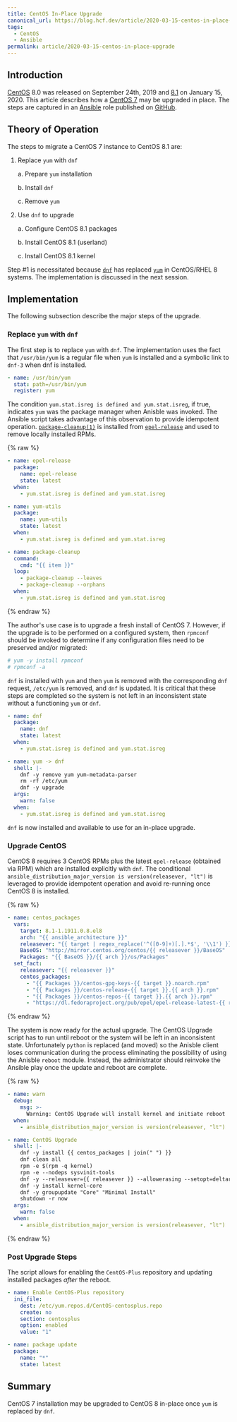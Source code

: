 ```yaml
---
title: CentOS In-Place Upgrade
canonical_url: https://blog.hcf.dev/article/2020-03-15-centos-in-place-upgrade/
tags:
  - CentOS
  - Ansible
permalink: article/2020-03-15-centos-in-place-upgrade
---
```


## Introduction

[CentOS](https://centos.org/) 8.0 was released on September
24th, 2019 and
[8.1](https://wiki.centos.org/Manuals/ReleaseNotes/CentOS8.1911)
on January 15, 2020.  This article describes how a
[CentOS 7](https://wiki.centos.org/Manuals/ReleaseNotes/CentOS7.1908)
may be upgraded in place.  The steps are captured in an
[Ansible](https://www.ansible.com/) role published on
[GitHub](https://github.com/allen-ball/ball-ansible/blob/master/roles/centos/tasks/main.yml).

## Theory of Operation

The steps to migrate a CentOS 7 instance to CentOS 8.1 are:

1. Replace `yum` with `dnf`

    a. Prepare `yum` installation

    b. Install `dnf`

    c. Remove `yum`

2. Use `dnf` to upgrade

    a. Configure CentOS 8.1 packages

    b. Install CentOS 8.1 (userland)

    c. Install CentOS 8.1 kernel

Step #1 is necessitated because
[`dnf`](https://fedoraproject.org/wiki/DNF?rd=Dnf) has
replaced
[`yum`](https://wiki.centos.org/PackageManagement/Yum) in
CentOS/RHEL 8 systems.  The implementation is discussed in the next session.

## Implementation

The following subsection describe the major steps of the upgrade.

### Replace `yum` with `dnf`

The first step is to replace `yum` with `dnf`.  The implementation uses the
fact that `/usr/bin/yum` is a regular file when `yum` is installed and a
symbolic link to `dnf-3` when dnf is installed.

``` yaml
- name: /usr/bin/yum
  stat: path=/usr/bin/yum
  register: yum
```

The condition `yum.stat.isreg is defined and yum.stat.isreg`, if true,
indicates `yum` was the package manager when Anisble was invoked.  The
Ansible script takes advantage of this observation to provide idempotent
operation.
[`package-cleanup(1)`](https://linux.die.net/man/1/package-cleanup)
is installed from
[`epel-release`](https://fedoraproject.org/wiki/EPEL) and
used to remove locally installed RPMs.

{% raw %}
``` yaml
- name: epel-release
  package:
    name: epel-release
    state: latest
  when:
    - yum.stat.isreg is defined and yum.stat.isreg

- name: yum-utils
  package:
    name: yum-utils
    state: latest
  when:
    - yum.stat.isreg is defined and yum.stat.isreg

- name: package-cleanup
  command:
    cmd: "{{ item }}"
  loop:
    - package-cleanup --leaves
    - package-cleanup --orphans
  when:
    - yum.stat.isreg is defined and yum.stat.isreg
```
{% endraw %}

The author's use case is to upgrade a fresh install of CentOS 7.  However,
if the upgrade is to be performed on a configured system, then `rpmconf`
should be invoked to determine if any configuration files need to be
preserved and/or migrated:

``` bash
# yum -y install rpmconf
# rpmconf -a
```

`dnf` is installed with `yum` and then `yum` is removed with the
corresponding `dnf` request, `/etc/yum` is removed, and `dnf` is updated.
It is critical that these steps are completed so the system is not left in
an inconsistent state without a functioning `yum` or `dnf`.

``` yaml
- name: dnf
  package:
    name: dnf
    state: latest
  when:
    - yum.stat.isreg is defined and yum.stat.isreg

- name: yum -> dnf
  shell: |-
    dnf -y remove yum yum-metadata-parser
    rm -rf /etc/yum
    dnf -y upgrade
  args:
    warn: false
  when:
    - yum.stat.isreg is defined and yum.stat.isreg
```

`dnf` is now installed and available to use for an in-place upgrade.

### Upgrade CentOS

CentOS 8 requires 3 CentOS RPMs plus the latest `epel-release` (obtained via
RPM) which are installed explicitly with `dnf`.  The conditional
`ansible_distribution_major_version is version(releasever, "lt")` is
leveraged to provide idempotent operation and avoid re-running once CentOS 8
is installed.

{% raw %}
``` yaml
- name: centos_packages
  vars:
    target: 8.1-1.1911.0.8.el8
    arch: "{{ ansible_architecture }}"
    releasever: "{{ target | regex_replace('^([0-9]+)[.].*$', '\\1') }}"
    BaseOS: "http://mirror.centos.org/centos/{{ releasever }}/BaseOS"
    Packages: "{{ BaseOS }}/{{ arch }}/os/Packages"
  set_fact:
    releasever: "{{ releasever }}"
    centos_packages:
      - "{{ Packages }}/centos-gpg-keys-{{ target }}.noarch.rpm"
      - "{{ Packages }}/centos-release-{{ target }}.{{ arch }}.rpm"
      - "{{ Packages }}/centos-repos-{{ target }}.{{ arch }}.rpm"
      - "https://dl.fedoraproject.org/pub/epel/epel-release-latest-{{ releasever }}.noarch.rpm"
```
{% endraw %}

The system is now ready for the actual upgrade.  The CentOS Upgrade script
has to run until reboot or the system will be left in an inconsistent state.
Unfortunately `python` is replaced (and moved) so the Anisble client loses
communication during the process eliminating the possibility of using the
Anisble `reboot` module.  Instead, the administrator should reinvoke the
Ansible play once the update and reboot are complete.

{% raw %}
``` yaml
- name: warn
  debug:
    msg: >-
      Warning: CentOS Upgrade will install kernel and initiate reboot
  when:
    - ansible_distribution_major_version is version(releasever, "lt")

- name: CentOS Upgrade
  shell: |-
    dnf -y install {{ centos_packages | join(" ") }}
    dnf clean all
    rpm -e $(rpm -q kernel)
    rpm -e --nodeps sysvinit-tools
    dnf -y --releasever={{ releasever }} --allowerasing --setopt=deltarpm=false distro-sync
    dnf -y install kernel-core
    dnf -y groupupdate "Core" "Minimal Install"
    shutdown -r now
  args:
    warn: false
  when:
    - ansible_distribution_major_version is version(releasever, "lt")
```
{% endraw %}

### Post Upgrade Steps

The script allows for enabling the `CentOS-Plus` repository and updating
installed packages *after* the reboot.

``` yaml
- name: Enable CentOS-Plus repository
  ini_file:
    dest: /etc/yum.repos.d/CentOS-centosplus.repo
    create: no
    section: centosplus
    option: enabled
    value: "1"

- name: package update
  package:
    name: "*"
    state: latest
```

## Summary

CentOS 7 installation may be upgraded to CentOS 8 in-place once `yum` is
replaced by `dnf`.
